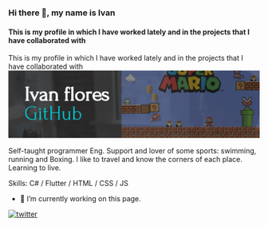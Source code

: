 ### Hi there 👋, my name is Ivan 
#### This is my profile in which I have worked lately and in the projects that I have collaborated with
This is my profile in which I have worked lately and in the projects that I have collaborated with
![me](https://github.com/ivanatorresf/ivanatorresf/blob/a5484f22fa305ac87adbfd2345f3441b074d299e/Modern-Presentation.png)


Self-taught programmer Eng. Support and lover of some sports: swimming, running and Boxing. I like to travel and know the corners of each place. Learning to live.

Skills: C# / Flutter / HTML / CSS / JS

- 🔭 I’m currently working on this page. 


[<img src='https://cdn.jsdelivr.net/npm/simple-icons@3.0.1/icons/twitter.svg' alt='twitter' height='40'>](https://twitter.com/https://twitter.com/adriantorres71)  

